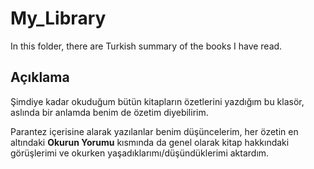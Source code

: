 # My_Library
In this folder, there are Turkish summary of the books I have read.

## Açıklama
Şimdiye kadar okuduğum bütün kitapların özetlerini yazdığım bu klasör, aslında bir anlamda benim de özetim diyebilirim.

Parantez içerisine alarak yazılanlar benim düşüncelerim, her özetin en altındaki **Okurun Yorumu** kısmında da genel olarak kitap hakkındaki görüşlerimi ve okurken yaşadıklarımı/düşündüklerimi aktardım.
